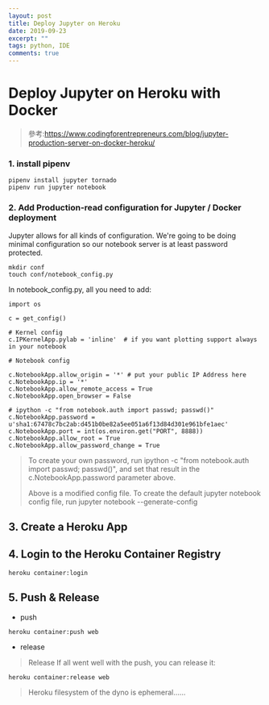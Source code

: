 ```yaml
---
layout: post
title: Deploy Jupyter on Heroku
date: 2019-09-23
excerpt: ""
tags: python, IDE
comments: true
---
```

# Deploy Jupyter on Heroku with Docker

> 參考:https://www.codingforentrepreneurs.com/blog/jupyter-production-server-on-docker-heroku/
> 

### 1. install pipenv
```python=
pipenv install jupyter tornado
pipenv run jupyter notebook
```

### 2. Add Production-read configuration for Jupyter / Docker deployment
Jupyter allows for all kinds of configuration. We're going to be doing minimal configuration so our notebook server is at least password protected.
```python=
mkdir conf
touch conf/notebook_config.py
```
In notebook_config.py, all you need to add:
```python=
import os

c = get_config()

# Kernel config
c.IPKernelApp.pylab = 'inline'  # if you want plotting support always in your notebook

# Notebook config

c.NotebookApp.allow_origin = '*' # put your public IP Address here
c.NotebookApp.ip = '*'
c.NotebookApp.allow_remote_access = True
c.NotebookApp.open_browser = False

# ipython -c "from notebook.auth import passwd; passwd()"
c.NotebookApp.password = u'sha1:67478c7bc2ab:d451b0be82a5ee051a6f13d84d301e961bfe1aec'
c.NotebookApp.port = int(os.environ.get("PORT", 8888))
c.NotebookApp.allow_root = True
c.NotebookApp.allow_password_change = True
```
> To create your own password, run ipython -c "from notebook.auth import passwd; passwd()", and set that result in the c.NotebookApp.password parameter above.
> 
> Above is a modified config file. To create the default jupyter notebook config file, run jupyter notebook --generate-config
> 

## 3. Create a Heroku App



## 4. Login to the Heroku Container Registry

```python=
heroku container:login
```

## 5. Push & Release
* push
```python=
heroku container:push web
```
* release
> Release If all went well with the push, you can release it:
```python=
heroku container:release web
```

>  Heroku filesystem of the dyno is ephemeral......
